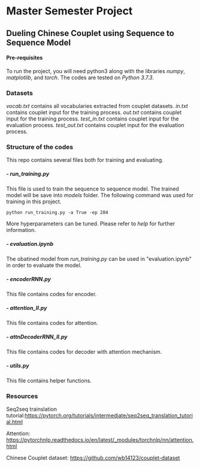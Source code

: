 # Master Semester Project

## Dueling Chinese Couplet using Sequence to Sequence Model

#### Pre-requisites
To run the project, you will need python3 along with the libraries *numpy*, *matplotlib*, and *torch*. The codes are tested on *Python 3.7.3*.

### Datasets
*vocab.txt* contains all vocabularies extracted from couplet datasets.
*in.txt* contains couplet input for the training process.
*out.txt* contains couplet input for the training process.
*test_in.txt* contains couplet input for the evaluation process.
*test_out.txt* contains couplet input for the evaluation process.


### Structure of the codes
This repo contains several files both for training and evaluating. 

##### - run_training.py
This file is used to train the sequence to sequence model. The trained model will be save into *models* folder.
The following command was used for training in this project.
```
python run_training.py -a True -ep 204
```
More hyperparameters can be tuned. Please refer to *help* for further information.

##### - evaluation.ipynb
The obatined model from *run_training.py* can be used in "evaluation.ipynb" in order to evaluate the model.
##### - encoderRNN.py
This file contains codes for encoder.
##### - attention_II.py
This file contains codes for attention.
##### - attnDecoderRNN_II.py
This file contains codes for decoder with attention mechanism.
##### - utils.py
This file contains helper functions.

### Resources
Seq2seq trainslation tutorial:https://pytorch.org/tutorials/intermediate/seq2seq_translation_tutorial.html

Attention: https://pytorchnlp.readthedocs.io/en/latest/_modules/torchnlp/nn/attention.html

Chinese Couplet dataset: https://github.com/wb14123/couplet-dataset

